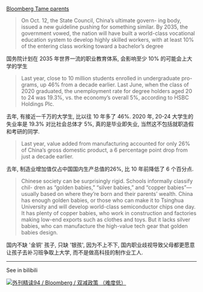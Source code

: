 [Bloomberg Tame parents](https://github.com/bxb100/blog/issues/1)

> On Oct. 12, the State Council, China’s ultimate govern- ing body, issued a new guideline pushing for something similar. By 2035, the government vowed, the nation will have built a world-class vocational education system to develop highly skilled workers, with at least 10% of the entering class working toward a bachelor’s degree

国务院计划在 2035 年世界一流的职业教育体系, 会影响至少 10% 的可能会上大学的学生

>Last year, close to 10 million students enrolled in undergraduate pro-grams, up 46% from a decade earlier. Last June, when the class of 2020 graduated, the unemployment rate for degree holders aged 20 to 24 was 19.3%, vs. the economy’s overall 5%, according to HSBC Holdings Plc.

去年, 有接近一千万的大学生, 比以往 10 年多了 46%. 2020 年, 20-24 大学生的失业率是 19.3% 对比社会总体才 5%, 真的是毕业即失业, 当然这不包括就职造假和考研的同学.

> Last year, value added from manufacturing accounted for only 26% of China’s gross domestic product, a 6 percentage point drop from just a decade earlier.

去年, 制造业增加值仅占中国国内生产总值的26%, 比 10 年前降低了 6 个百分点.

> Chinese society can be surprisingly rigid. Schools informally classify chil- dren as “golden babies,” “silver babies,” and “copper babies”—usually based on where they’re born and their parents’ wealth. China has enough golden babies, or those who can make it to Tsinghua University and will develop world-class semiconductor chips one day. It has plenty of copper babies, who work in construction and factories making low-end exports such as clothes and toys. But it lacks silver babies, who can manufacture the high-value tech gear that golden babies design.

国内不缺 '金铜' 孩子, 只缺 '银孩', 因为不上不下, 国内职业歧视导致父母都更愿意让孩子去补习班争取上大学, 而不是做高科技的制作业工人.

---

See in bilibili

[![外刊精读94 / Bloomberg / 双减政策 （难度低）](https://i0.hdslb.com/bfs/archive/206c4af5ba531a3415c72f8bb3ad106aacaf32a2.jpg@406w_254h_1e_1c.webp)](https://www.bilibili.com/video/BV1x34y1X7Ji?share_source=copy_web)